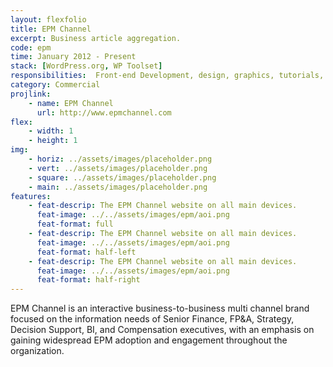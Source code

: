 ```yaml
---
layout: flexfolio
title: EPM Channel
excerpt: Business article aggregation.
code: epm
time: January 2012 - Present
stack: [WordPress.org, WP Toolset]
responsibilities:  Front-end Development, design, graphics, tutorials, server management
category: Commercial
projlink:
    - name: EPM Channel
      url: http://www.epmchannel.com
flex:
    - width: 1
    - height: 1
img:
    - horiz: ../assets/images/placeholder.png
    - vert: ../assets/images/placeholder.png
    - square: ../assets/images/placeholder.png
    - main: ../assets/images/placeholder.png
features:
    - feat-descrip: The EPM Channel website on all main devices.
      feat-image: ../../assets/images/epm/aoi.png
      feat-format: full
    - feat-descrip: The EPM Channel website on all main devices.
      feat-image: ../../assets/images/epm/aoi.png
      feat-format: half-left
    - feat-descrip: The EPM Channel website on all main devices.
      feat-image: ../../assets/images/epm/aoi.png
      feat-format: half-right
---
```

EPM Channel is an interactive business-to-business multi channel brand focused on the information needs of Senior Finance, FP&A, Strategy, Decision Support, BI, and Compensation executives, with an emphasis on gaining widespread EPM adoption and engagement throughout the organization.
